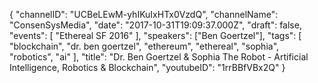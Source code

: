 {
    "channelID": "UCBeLEwM-yhIKuIxHTx0VzdQ",
    "channelName": "ConsenSysMedia",
    "date": "2017-10-31T19:09:37.000Z",
    "draft": false,
    "events": [
        "Ethereal SF 2016"
    ],
    "speakers": ["Ben Goertzel"],
    "tags": [
        "blockchain",
        "dr. ben goertzel",
        "ethereum",
        "ethereal",
        "sophia",
        "robotics",
        "ai"
    ],
    "title": "Dr. Ben Goertzel & Sophia The Robot - Artificial Intelligence, Robotics & Blockchain",
    "youtubeID": "1rrBBfVBx2Q"
}
